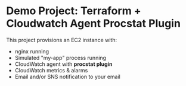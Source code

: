 # Demo Project: Terraform + Cloudwatch Agent Procstat Plugin

This project provisions an EC2 instance with:

- nginx running  
- Simulated "my-app" process running  
- CloudWatch agent with **procstat plugin**  
- CloudWatch metrics & alarms  
- Email and/or SNS notification to your email